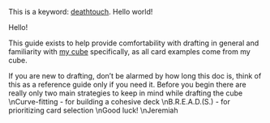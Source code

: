 
[deathtouch]: ## "Any creature dealt a nonzero amount of damage by a source with deathtouch is destroyed, regardless of that creature's toughness"


This is a keyword: [deathtouch][deathtouch].
Hello world!

Hello!

This guide exists to help provide comfortability with drafting in general and familiarity with <a href="https://cubecobra.com/cube/list/1ipvh">my cube</a> specifically, as all card examples come from my cube.

If you are new to drafting, don’t be alarmed by how long this doc is, think of this as a reference guide only if you need it. Before you begin there are really only two main strategies to keep in mind while drafting the cube
\nCurve-fitting - for building a cohesive deck
\nB.R.E.A.D.(S.) - for prioritizing card selection
\nGood luck!
\nJeremiah
